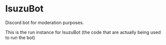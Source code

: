 # IsuzuBot
Discord bot for moderation purposes.

This is the run instance for IsuzuBot (the code that are actually being used to run the bot)
